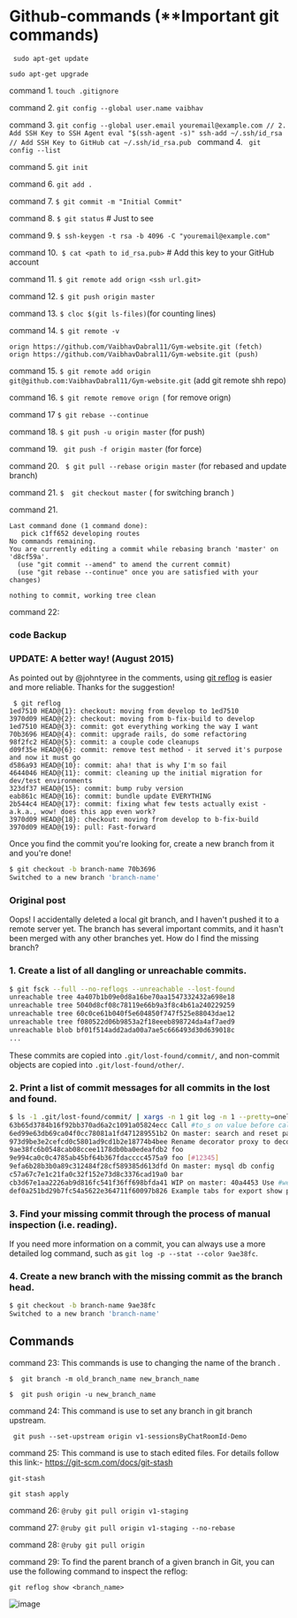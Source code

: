# Github-commands (**Important git commands)

``` sudo apt-get update``` 

```sudo apt-get upgrade```

command 1. ```touch .gitignore```

command 2. ```git config --global user.name vaibhav```
 
command 3. ```git config --global user.email youremail@example.com
              // 2. Add SSH Key to SSH Agent
              eval "$(ssh-agent -s)"
              ssh-add ~/.ssh/id_rsa
              // Add SSH Key to GitHub
              cat ~/.ssh/id_rsa.pub ```
command 4. ``` git config --list```

command 5. ```git init```
 
command 6. ```git add .```
 
command 7. ```$ git commit -m "Initial Commit"```
 
command 8. ```$ git status``` # Just to see
 
command 9. ```$ ssh-keygen -t rsa -b 4096 -C "youremail@example.com"```
 
command 10.``` $ cat <path to id_rsa.pub>``` # Add this key to your GitHub account 
 
command 11. ```$ git remote add orign <ssh url.git>```
 
command 12. ```$ git push origin master```
 
command 13.  ```$ cloc $(git ls-files)```(for counting lines)
 
command 14. ```$ git remote -v```

```
orign https://github.com/VaibhavDabral11/Gym-website.git (fetch)
orign https://github.com/VaibhavDabral11/Gym-website.git (push)
 ```
command 15. ```$ git remote add origin git@github.com:VaibhavDabral11/Gym-website.git``` (add git remote shh repo)
  
command 16. ```$ git remote remove orign ```( for remove orign)

command 17 ```$ git rebase --continue ```

command 18. ``` $ git push -u origin master ``` (for push)

command 19. ``` git push -f origin master``` (for force)

command 20. ``` $ git pull --rebase origin master``` (for rebased and update branch)
 
command 21.  ```$  git checkout master```  ( for switching branch )

command 21.

``` interactive rebase in progress; onto d8cf59a
Last command done (1 command done):
   pick c1ff652 developing routes
No commands remaining.
You are currently editing a commit while rebasing branch 'master' on 'd8cf59a'.
  (use "git commit --amend" to amend the current commit)
  (use "git rebase --continue" once you are satisfied with your changes)

nothing to commit, working tree clean
 ```
command 22:
### code Backup

 ### UPDATE: A better way! (August 2015)

As pointed out by @johntyree in the comments, using [git reflog](http://git-scm.com/docs/git-reflog) is easier and more reliable. Thanks for the suggestion!

```
 $ git reflog
1ed7510 HEAD@{1}: checkout: moving from develop to 1ed7510
3970d09 HEAD@{2}: checkout: moving from b-fix-build to develop
1ed7510 HEAD@{3}: commit: got everything working the way I want
70b3696 HEAD@{4}: commit: upgrade rails, do some refactoring
98f2fc2 HEAD@{5}: commit: a couple code cleanups
d09f35e HEAD@{6}: commit: remove test method - it served it's purpose and now it must go
d586a93 HEAD@{10}: commit: aha! that is why I'm so fail
4644046 HEAD@{11}: commit: cleaning up the initial migration for dev/test environments
323df37 HEAD@{15}: commit: bump ruby version
eab861c HEAD@{16}: commit: bundle update EVERYTHING
2b544c4 HEAD@{17}: commit: fixing what few tests actually exist - a.k.a., wow! does this app even work?
3970d09 HEAD@{18}: checkout: moving from develop to b-fix-build
3970d09 HEAD@{19}: pull: Fast-forward
```

Once you find the commit you're looking for, create a new branch from it and you're done!

```sh
$ git checkout -b branch-name 70b3696
Switched to a new branch 'branch-name'
```


### Original post

Oops! I accidentally deleted a local git branch, and I haven't pushed it to a remote server yet. The branch has several important commits, and it hasn't been merged with any other branches yet. How do I find the missing branch?

### 1. Create a list of all dangling or unreachable commits.

```sh
$ git fsck --full --no-reflogs --unreachable --lost-found
unreachable tree 4a407b1b09e0d8a16be70aa1547332432a698e18
unreachable tree 5040d8cf08c78119e66b9a3f8c4b61a240229259
unreachable tree 60c0ce61b040f5e604850f747f525e88043dae12
unreachable tree f080522d06b9853a2f18eeeb898724da4af7aed9
unreachable blob bf01f514add2ada00a7ae5c666493d30d639018c
...
```

These commits are copied into `.git/lost-found/commit/`, and non-commit objects are copied into `.git/lost-found/other/`.

### 2. Print a list of commit messages for all commits in the lost and found.

```sh
$ ls -1 .git/lost-found/commit/ | xargs -n 1 git log -n 1 --pretty=oneline
63b65d3784b16f92bb370ad6a2c1091a05824ecc Call #to_s on value before calling some string methods, like gsub
6ed99e63db69ca04f0cc78081a1fd471289551b2 On master: search and reset page
973d9be3e2cefcd0c5801ad9cd1b2e18774b4bee Rename decorator proxy to decorator context
9ae38fc6b0548cab08ccee1178db0ba0edeafdb2 foo
9e994ca0c0c4785ab45bf64b367fdacccc4575a9 foo [#12345]
9efa6b28b3b0a89c312484f28cf589385d613dfd On master: mysql db config
c57a67c7e1c21fa0c32f152e73d8c3376cad19a0 bar
cb3d67e1aa2226ab9d816fc541f36ff698bfda41 WIP on master: 40a4453 Use #website_url instead of #template_url or #url
def0a251bd29b7fc54a5622e364711f60097b826 Example tabs for export show page (no styles)w
```

### 3. Find your missing commit through the process of manual inspection (i.e. reading).

If you need more information on a commit, you can always use a more detailed log command, such as `git log -p --stat --color 9ae38fc`.

### 4. Create a new branch with the missing commit as the branch head.

```sh
$ git checkout -b branch-name 9ae38fc
Switched to a new branch 'branch-name'
```

## Commands
command 23:  This commands is use to changing the name of the branch . 

```@ruby  
$  git branch -m old_branch_name new_branch_name

$  git push origin -u new_branch_name
```
command 24:  This command is use to set any branch in git branch upstream.

```@ruby
 git push --set-upstream origin v1-sessionsByChatRoomId-Demo
```
command 25: This command is use to stach edited files. For details follow this link:- https://git-scm.com/docs/git-stash 

```@ruby
git-stash

git stash apply
```
command 26: ```@ruby git pull origin v1-staging ``` 

command 27: ```@ruby git pull origin v1-staging --no-rebase ```

command 28: ```@ruby git pull origin ```

command 29: To find the parent branch of a given branch in Git, you can use the following command to inspect the reflog: 
```@ruby
git reflog show <branch_name>
```

![image](https://github.com/VaibhavDabral11/Github-commands/assets/116658648/263f571e-0881-4fff-95dd-5b96cc6326c2)
